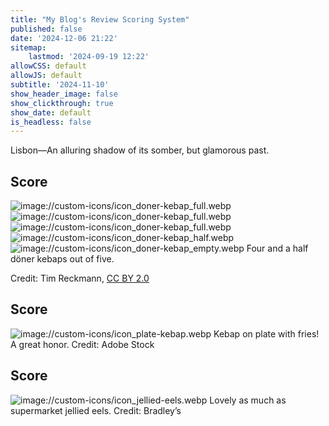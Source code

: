 ```yaml
---
title: "My Blog's Review Scoring System"
published: false
date: '2024-12-06 21:22'
sitemap:
    lastmod: '2024-09-19 12:22'
allowCSS: default
allowJS: default
subtitle: '2024-11-10'
show_header_image: false
show_clickthrough: true
show_date: default
is_headless: false
---
```


Lisbon―An alluring shadow of its somber, but glamorous past.

## Score
![image://custom-icons/icon_doner-kebap_full.webp](image://custom-icons/icon_doner-kebap_full.webp)![image://custom-icons/icon_doner-kebap_full.webp](image://custom-icons/icon_doner-kebap_full.webp)![image://custom-icons/icon_doner-kebap_full.webp](image://custom-icons/icon_doner-kebap_full.webp)![image://custom-icons/icon_doner-kebap_half.webp](image://custom-icons/icon_doner-kebap_half.webp)![image://custom-icons/icon_doner-kebap_empty.webp](image://custom-icons/icon_doner-kebap_empty.webp)
Four and a half döner kebaps out of five.

<span class="pic-caption">Credit: Tim Reckmann, [CC BY 2.0](https://creativecommons.org/licenses/by/2.0/deed.en)</span>

## Score
![image://custom-icons/icon_plate-kebap.webp](image://custom-icons/icon_plate-kebap.webp)
Kebap on plate with fries! A great honor.
<span class="pic-caption">Credit: Adobe Stock</span>

## Score
![image://custom-icons/icon_jellied-eels.webp](image://custom-icons/icon_jellied-eels.webp)
Lovely as much as supermarket jellied eels.
<span class="pic-caption">Credit: Bradley’s</span>
